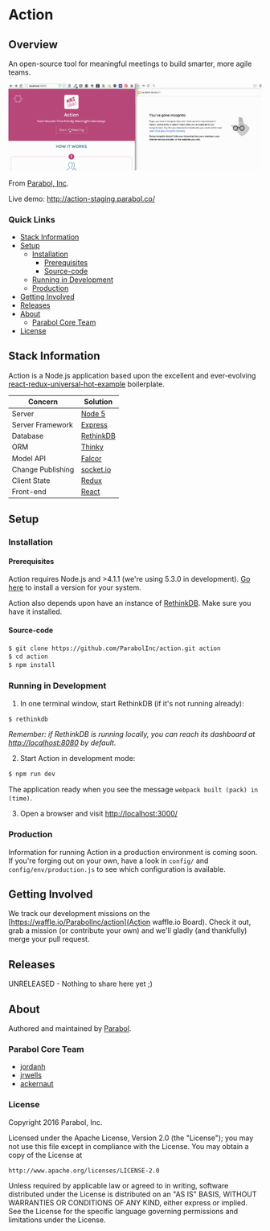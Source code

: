 # Action

## Overview

An open-source tool for meaningful meetings to build smarter, more
agile teams.

![Action Screencap Image](./docs/images/20160207_Action_Snapshot.gif)

From [Parabol, Inc](http://parabol.co).

Live demo: http://action-staging.parabol.co/

### Quick Links

* [Stack Information](#stack-information)
* [Setup](#setup)
  * [Installation](#installation)
    * [Prerequisites](#prerequisites)
    * [Source-code](#source-code)
  * [Running in Development](#running-in-development)
  * [Production](#running-in-development)
* [Getting Involved](#getting-involved)
* [Releases](#releases)
* [About](#about)
  * [Parabol Core Team](#parabol-core-team)
* [License](#license)

## Stack Information

Action is a Node.js application based upon the excellent and
ever-evolving [react-redux-universal-hot-example](https://github.com/erikras/react-redux-universal-hot-example)
boilerplate.

| Concern            | Solution                                     |
|--------------------|----------------------------------------------|
| Server             | [Node 5](https://nodejs.org/)                |
| Server Framework   | [Express](http://expressjs.com/)             |
| Database           | [RethinkDB](https://www.rethinkdb.com/)      |
| ORM                | [Thinky](http://thinky.io/)                  |
| Model API          | [Falcor](https://netflix.github.io/falcor/)  |
| Change Publishing  | [socket.io](http://socket.io/)               |
| Client State       | [Redux](http://redux.js.org/)                |
| Front-end          | [React](https://facebook.github.io/react/)   |
## Setup

### Installation

#### Prerequisites

Action requires Node.js and >4.1.1 (we're using 5.3.0 in development).
[Go here](https://nodejs.org/) to install a version for your system.

Action also depends upon have an instance of
[RethinkDB](https://rethinkdb.com/). Make sure you have it installed.

#### Source-code

```bash
$ git clone https://github.com/ParabolInc/action.git action
$ cd action
$ npm install
```

### Running in Development

1) In one terminal window, start RethinkDB (if it's not running already):

```bash
$ rethinkdb
```

_Remember: if RethinkDB is running locally, you can reach its dashboard at
[http://localhost:8080](http://localhost:8080) by default._

2) Start Action in development mode:

```bash
$ npm run dev
```

The application ready when you see the message `webpack built (pack) in
(time)`.

3) Open a browser and visit [http://localhost:3000/](http://localhost:3000/)

### Production

Information for running Action in a production environment is coming soon.
If you're forging out on your own, have a look in `config/` and
`config/env/production.js` to see which configuration is available.

## Getting Involved

We track our development missions on the
[https://waffle.io/ParabolInc/action](Action waffle.io Board). Check it
out, grab a mission (or contribute your own) and we'll gladly (and thankfully)
merge your pull request.

## Releases

UNRELEASED - Nothing to share here yet ;)

## About

Authored and maintained by [Parabol](http://parabol.co).

### Parabol Core Team

* [jordanh](https://github.com/jordanh)
* [jrwells](https://github.com/jrwells)
* [ackernaut](https://github.com/ackernaut)

### License

Copyright 2016 Parabol, Inc.

Licensed under the Apache License, Version 2.0 (the "License");
you may not use this file except in compliance with the License.
You may obtain a copy of the License at

    http://www.apache.org/licenses/LICENSE-2.0

Unless required by applicable law or agreed to in writing, software
distributed under the License is distributed on an "AS IS" BASIS,
WITHOUT WARRANTIES OR CONDITIONS OF ANY KIND, either express or implied.
See the License for the specific language governing permissions and
limitations under the License.

